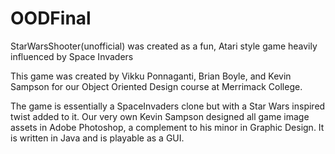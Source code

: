 # OODFinal
StarWarsShooter(unofficial) was created as a fun, Atari style game heavily influenced by Space Invaders 

This game was created by Vikku Ponnaganti, Brian Boyle, and Kevin Sampson for our Object Oriented Design course at Merrimack College.

The game is essentially a SpaceInvaders clone but with a Star Wars inspired twist added to it. Our very own Kevin Sampson designed all game image assets in 
Adobe Photoshop, a complement to his minor in Graphic Design. It is written in Java and is playable as a GUI.

